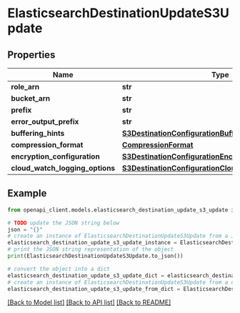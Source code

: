 # ElasticsearchDestinationUpdateS3Update


## Properties

Name | Type | Description | Notes
------------ | ------------- | ------------- | -------------
**role_arn** | **str** |  | [optional] 
**bucket_arn** | **str** |  | [optional] 
**prefix** | **str** |  | [optional] 
**error_output_prefix** | **str** |  | [optional] 
**buffering_hints** | [**S3DestinationConfigurationBufferingHints**](S3DestinationConfigurationBufferingHints.md) |  | [optional] 
**compression_format** | [**CompressionFormat**](CompressionFormat.md) |  | [optional] 
**encryption_configuration** | [**S3DestinationConfigurationEncryptionConfiguration**](S3DestinationConfigurationEncryptionConfiguration.md) |  | [optional] 
**cloud_watch_logging_options** | [**S3DestinationConfigurationCloudWatchLoggingOptions**](S3DestinationConfigurationCloudWatchLoggingOptions.md) |  | [optional] 

## Example

```python
from openapi_client.models.elasticsearch_destination_update_s3_update import ElasticsearchDestinationUpdateS3Update

# TODO update the JSON string below
json = "{}"
# create an instance of ElasticsearchDestinationUpdateS3Update from a JSON string
elasticsearch_destination_update_s3_update_instance = ElasticsearchDestinationUpdateS3Update.from_json(json)
# print the JSON string representation of the object
print(ElasticsearchDestinationUpdateS3Update.to_json())

# convert the object into a dict
elasticsearch_destination_update_s3_update_dict = elasticsearch_destination_update_s3_update_instance.to_dict()
# create an instance of ElasticsearchDestinationUpdateS3Update from a dict
elasticsearch_destination_update_s3_update_from_dict = ElasticsearchDestinationUpdateS3Update.from_dict(elasticsearch_destination_update_s3_update_dict)
```
[[Back to Model list]](../README.md#documentation-for-models) [[Back to API list]](../README.md#documentation-for-api-endpoints) [[Back to README]](../README.md)



